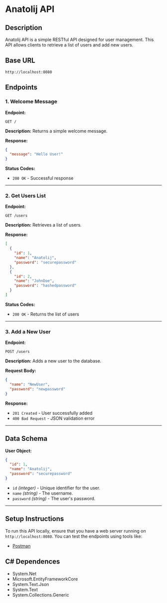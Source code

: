
<!-- @import "[TOC]" {cmd="toc" depthFrom=1 depthTo=6 orderedList=false} -->

<!-- @import "[TOC]" {cmd="toc" depthFrom=1 depthTo=6 orderedList=false} -->

<!-- @import "[TOC]" {cmd="toc" depthFrom=1 depthTo=6 orderedList=false} -->
# Anatolij API

## Description
Anatolij API is a simple RESTful API designed for user management. This API allows clients to retrieve a list of users and add new users.

## Base URL
```
http://localhost:8080
```

## Endpoints

### 1. Welcome Message
**Endpoint:**
```
GET /
```
**Description:**
Returns a simple welcome message.

**Response:**
```json
{
  "message": "Hello User!"
}
```
**Status Codes:**
- `200 OK` - Successful response

---

### 2. Get Users List
**Endpoint:**
```
GET /users
```
**Description:**
Retrieves a list of users.

**Response:**
```json
[
  {
    "id": 1,
    "name": "Anatolij",
    "password": "securepassword"
  },
  {
    "id": 2,
    "name": "JohnDoe",
    "password": "hashedpassword"
  }
]
```
**Status Codes:**
- `200 OK` - Returns the list of users

---

### 3. Add a New User
**Endpoint:**
```
POST /users
```
**Description:**
Adds a new user to the database.

**Request Body:**
```json
{
  "name": "NewUser",
  "password": "newpassword"
}
```
**Response:**
- `201 Created` - User successfully added
- `400 Bad Request` - JSON validation error

---

## Data Schema
**User Object:**
```json
{
  "id": 1,
  "name": "Anatolij",
  "password": "securepassword"
}
```
- `id` *(integer)* - Unique identifier for the user.
- `name` *(string)* - The username.
- `password` *(string)* - The user's password.

---

## Setup Instructions
To run this API locally, ensure that you have a web server running on `http://localhost:8080`. You can test the endpoints using tools like:
- [Postman](https://www.postman.com/)

## C# Dependences
- System.Net
- Microsoft.EntityFrameworkCore
- System.Text.Json
- System.Text
- System.Collections.Generic